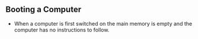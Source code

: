 ## Booting a Computer
- When a computer is first switched on the main memory is empty and the computer has no instructions to follow.
